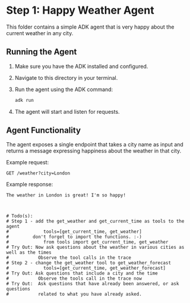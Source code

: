 # Step 1: Happy Weather Agent

This folder contains a simple ADK agent that is very happy about the current weather in any city.

## Running the Agent

1. Make sure you have the ADK installed and configured.
2. Navigate to this directory in your terminal.
3. Run the agent using the ADK command:

   ```bash
   adk run
   ```

4. The agent will start and listen for requests.

## Agent Functionality

The agent exposes a single endpoint that takes a city name as input and returns a message expressing happiness about the weather in that city.

Example request:

```
GET /weather?city=London
```

Example response:

```
The weather in London is great! I'm so happy!



# Todo(s):
# Step 1 - add the get_weather and get_current_time as tools to the agent
#             tools=[get_current_time, get_weather]
#         don't forget to import the functions. :-)
#             from tools import get_current_time, get_weather
# Try Out: Now ask questions about the weather in various cities as well as the times
#           Observe the tool calls in the trace
# Step 2 - change the get_weather tool to get_weather_forecast
#             tools=[get_current_time, get_weather_forecast]
# Try Out: Ask questions that include a city and the time
#           Observe the tools call in the trace now
# Try Out:  Ask questions that have already been answered, or ask questions
#           related to what you have already asked.

